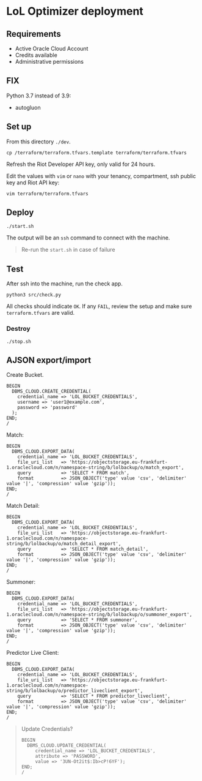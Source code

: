 # LoL Optimizer deployment

## Requirements

- Active Oracle Cloud Account
- Credits available
- Administrative permissions

## FIX

Python 3.7 instead of 3.9:
- autogluon

## Set up

From this directory `./dev`.

```
cp /terraform/terraform.tfvars.template terraform/terraform.tfvars
```

Refresh the Riot Developer API key, only valid for 24 hours.

Edit the values with `vim` or `nano` with your tenancy, compartment, ssh public key and Riot API key:
```
vim terraform/terraform.tfvars
```

## Deploy

```
./start.sh
```

The output will be an `ssh` command to connect with the machine.

> Re-run the `start.sh` in case of failure

## Test

After ssh into the machine, run the check app.

```
python3 src/check.py
```

All checks should indicate `OK`. If any `FAIL`, review the setup and make sure `terraform.tfvars` are valid.

### Destroy

```
./stop.sh
```


## AJSON export/import

Create Bucket.

```
BEGIN
  DBMS_CLOUD.CREATE_CREDENTIAL(
    credential_name => 'LOL_BUCKET_CREDENTIALS',
    username => 'user1@example.com',
    password => 'password'
  );
END;
/
```

Match:
```
BEGIN
  DBMS_CLOUD.EXPORT_DATA(
    credential_name => 'LOL_BUCKET_CREDENTIALS',
    file_uri_list   => 'https://objectstorage.eu-frankfurt-1.oraclecloud.com/n/namespace-string/b/lolbackup/o/match_export',
    query           => 'SELECT * FROM match',
    format          => JSON_OBJECT('type' value 'csv', 'delimiter' value '|', 'compression' value 'gzip'));
END;
/
```

Match Detail:
```
BEGIN
  DBMS_CLOUD.EXPORT_DATA(
    credential_name => 'LOL_BUCKET_CREDENTIALS',
    file_uri_list   => 'https://objectstorage.eu-frankfurt-1.oraclecloud.com/n/namespace-string/b/lolbackup/o/match_detail_export',
    query           => 'SELECT * FROM match_detail',
    format          => JSON_OBJECT('type' value 'csv', 'delimiter' value '|', 'compression' value 'gzip'));
END;
/
```

Summoner:
```
BEGIN
  DBMS_CLOUD.EXPORT_DATA(
    credential_name => 'LOL_BUCKET_CREDENTIALS',
    file_uri_list   => 'https://objectstorage.eu-frankfurt-1.oraclecloud.com/n/namespace-string/b/lolbackup/o/summoner_export',
    query           => 'SELECT * FROM summoner',
    format          => JSON_OBJECT('type' value 'csv', 'delimiter' value '|', 'compression' value 'gzip'));
END;
/
```

Predictor Live Client:
```
BEGIN
  DBMS_CLOUD.EXPORT_DATA(
    credential_name => 'LOL_BUCKET_CREDENTIALS',
    file_uri_list   => 'https://objectstorage.eu-frankfurt-1.oraclecloud.com/n/namespace-string/b/lolbackup/o/predictor_liveclient_export',
    query           => 'SELECT * FROM predictor_liveclient',
    format          => JSON_OBJECT('type' value 'csv', 'delimiter' value '|', 'compression' value 'gzip'));
END;
/
```

> Update Credentials?
> ```
> BEGIN
>   DBMS_CLOUD.UPDATE_CREDENTIAL(
>      credential_name => 'LOL_BUCKET_CREDENTIALS',
>      attribute => 'PASSWORD',
>      value => '3UN-Ot2it$:Ib>cP!6YF'); 
> END;
> /
> ```